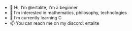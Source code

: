 - 👋 Hi, I’m @ertalite, I'm a beginner 
- 👀 I’m interested in mathematics, philosophy, technologies 
- 🌱 I’m currently learning C
- 📫 You can reach me on my discord: ertalite

<!---
ertalite/ertalite is a ✨ special ✨ repository because its `README.md` (this file) appears on your GitHub profile.
You can click the Preview link to take a look at your changes.
--->
